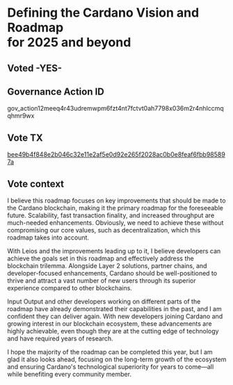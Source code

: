# Defining the Cardano Vision and Roadmap<br>for 2025 and beyond
## Voted -YES-
## Governance Action ID
gov_action12meeq4r43udremwpm6fzt4nt7fctvt0ah7798x036m2r4nhlccmqqhmr9wx
## Vote TX
[bee49b4f848e2b046c32e11e2af5e0d92e265f2028ac0b0e8feaf6fbb985897a](https://cexplorer.io/tx/bee49b4f848e2b046c32e11e2af5e0d92e265f2028ac0b0e8feaf6fbb985897a)
## Vote context
I believe this roadmap focuses on key improvements that should be made to the Cardano blockchain, making it the primary roadmap for the foreseeable future. Scalability, fast transaction finality, and increased throughput are much-needed enhancements. Obviously, we need to achieve these without compromising our core values, such as decentralization, which this roadmap takes into account.

With Leios and the improvements leading up to it, I believe developers can achieve the goals set in this roadmap and effectively address the blockchain trilemma. Alongside Layer 2 solutions, partner chains, and developer-focused enhancements, Cardano should be well-positioned to thrive and attract a vast number of new users through its superior experience compared to other blockchains.

Input Output and other developers working on different parts of the roadmap have already demonstrated their capabilities in the past, and I am confident they can deliver again. With new developers joining Cardano and growing interest in our blockchain ecosystem, these advancements are highly achievable, even though they are at the cutting edge of technology and have required years of research.

I hope the majority of the roadmap can be completed this year, but I am glad it also looks ahead, focusing on the long-term growth of the ecosystem and ensuring Cardano's technological superiority for years to come—all while benefiting every community member.

